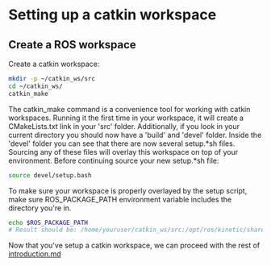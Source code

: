 # Setting up a catkin workspace

## Create a ROS workspace
Create a catkin workspace:
```bash
mkdir -p ~/catkin_ws/src
cd ~/catkin_ws/
catkin_make
```

The catkin_make command is a convenience tool for working with catkin workspaces.
Running it the first time in your workspace, it will create a CMakeLists.txt link in your 'src' folder.
Additionally, if you look in your current directory you should now have a 'build' and 'devel' folder.
Inside the 'devel' folder you can see that there are now several setup.*sh files.
Sourcing any of these files will overlay this workspace on top of your environment.
Before continuing source your new setup.*sh file: 
```bash
source devel/setup.bash
```

To make sure your workspace is properly overlayed by the setup script,
make sure ROS_PACKAGE_PATH environment variable includes the directory you're in. 
```bash
echo $ROS_PACKAGE_PATH
# Result should be: /home/youruser/catkin_ws/src:/opt/ros/kinetic/share
```

Now that you've setup a catkin workspace, we can proceed with the rest of [introduction.md](introduction.md)
